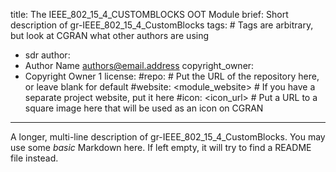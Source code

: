 title: The IEEE_802_15_4_CUSTOMBLOCKS OOT Module
brief: Short description of gr-IEEE_802_15_4_CustomBlocks
tags: # Tags are arbitrary, but look at CGRAN what other authors are using
  - sdr
author:
  - Author Name <authors@email.address>
copyright_owner:
  - Copyright Owner 1
license:
#repo: # Put the URL of the repository here, or leave blank for default
#website: <module_website> # If you have a separate project website, put it here
#icon: <icon_url> # Put a URL to a square image here that will be used as an icon on CGRAN
---
A longer, multi-line description of gr-IEEE_802_15_4_CustomBlocks.
You may use some *basic* Markdown here.
If left empty, it will try to find a README file instead.
